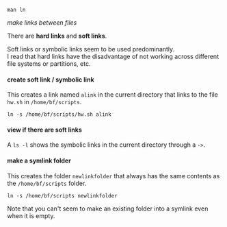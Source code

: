 `man ln`

*make links between files*

There are **hard links** and **soft links**.

Soft links or symbolic links seem to be used predominantly.\
I read that hard links have the disadvantage of not working across different file systems or partitions, etc.

#### create soft link / symbolic link

This creates a link named `alink` in the current directory that links to the file `hw.sh` in `/home/bf/scripts`.
```
ln -s /home/bf/scripts/hw.sh alink
```

#### view if there are soft links

A `ls -l` shows the symbolic links in the current directory through a `->`.

#### make a symlink folder

This creates the folder `newlinkfolder` that always has the same contents as the `/home/bf/scripts` folder.
```
ln -s /home/bf/scripts newlinkfolder
```
Note that you can't seem to make an existing folder into a symlink even when it is empty.
